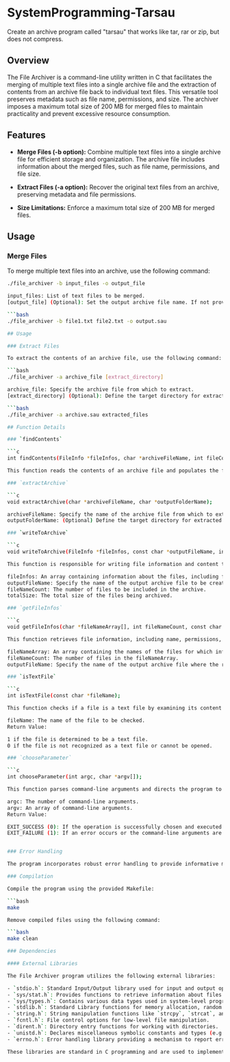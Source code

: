 # SystemProgramming-Tarsau
 Create an archive program called "tarsau" that works like tar, rar or zip, but  does not compress.
 
## Overview

The File Archiver is a command-line utility written in C that facilitates the merging of multiple text files into a single archive file and the extraction of contents from an archive file back to individual text files. This versatile tool preserves metadata such as file name, permissions, and size. The archiver imposes a maximum total size of 200 MB for merged files to maintain practicality and prevent excessive resource consumption.

## Features

- **Merge Files (-b option):** Combine multiple text files into a single archive file for efficient storage and organization. The archive file includes information about the merged files, such as file name, permissions, and file size.

- **Extract Files (-a option):** Recover the original text files from an archive, preserving metadata and file permissions.

- **Size Limitations:** Enforce a maximum total size of 200 MB for merged files.

## Usage

### Merge Files

To merge multiple text files into an archive, use the following command:

```bash
./file_archiver -b input_files -o output_file 

input_files: List of text files to be merged.
[output_file] (Optional): Set the output archive file name. If not provided, the default is a.sau.

```bash
./file_archiver -b file1.txt file2.txt -o output.sau

## Usage

### Extract Files

To extract the contents of an archive file, use the following command:

```bash
./file_archiver -a archive_file [extract_directory]

archive_file: Specify the archive file from which to extract.
[extract_directory] (Optional): Define the target directory for extracted files. Default is d1.

```bash
./file_archiver -a archive.sau extracted_files

## Function Details

### `findContents`

```c
int findContents(FileInfo *fileInfos, char *archiveFileName, int fileCount);

This function reads the contents of an archive file and populates the fileInfos array with file information, including file content.

### `extractArchive`

```c
void extractArchive(char *archiveFileName, char *outputFolderName);

archiveFileName: Specify the name of the archive file from which to extract.
outputFolderName: (Optional) Define the target directory for extracted files.

### `writeToArchive`

```c
void writeToArchive(FileInfo *fileInfos, const char *outputFileName, int fileNameCount, off_t totalSize);

This function is responsible for writing file information and content to an archive file.

fileInfos: An array containing information about the files, including file name, permissions, size, and content.
outputFileName: Specify the name of the output archive file to be created.
fileNameCount: The number of files to be included in the archive.
totalSize: The total size of the files being archived.

### `getFileInfos`

```c
void getFileInfos(char *fileNameArray[], int fileNameCount, const char *outputFileName);

This function retrieves file information, including name, permissions, and content, for the specified array of file names.

fileNameArray: An array containing the names of the files for which information will be retrieved.
fileNameCount: The number of files in the fileNameArray.
outputFileName: Specify the name of the output archive file where the retrieved information will be stored.

### `isTextFile`

```c
int isTextFile(const char *fileName);

This function checks if a file is a text file by examining its content for ASCII characters.

fileName: The name of the file to be checked.
Return Value:

1 if the file is determined to be a text file.
0 if the file is not recognized as a text file or cannot be opened.

### `chooseParameter`

```c
int chooseParameter(int argc, char *argv[]);

This function parses command-line arguments and directs the program to the appropriate operation (merge or extract).

argc: The number of command-line arguments.
argv: An array of command-line arguments.
Return Value:

EXIT_SUCCESS (0): If the operation is successfully chosen and executed.
EXIT_FAILURE (1): If an error occurs or the command-line arguments are incorrect.


### Error Handling

The program incorporates robust error handling to provide informative messages in various scenarios, such as file open failures, insufficient content, and incorrect command-line arguments.

### Compilation

Compile the program using the provided Makefile:

```bash
make

Remove compiled files using the following command:

```bash
make clean

### Dependencies

#### External Libraries

The File Archiver program utilizes the following external libraries:

- `stdio.h`: Standard Input/Output library used for input and output operations.
- `sys/stat.h`: Provides functions to retrieve information about files (e.g., file size, permissions).
- `sys/types.h`: Contains various data types used in system-level programming.
- `stdlib.h`: Standard Library functions for memory allocation, random number generation, and others.
- `string.h`: String manipulation functions like `strcpy`, `strcat`, and `strlen`.
- `fcntl.h`: File control options for low-level file manipulation.
- `dirent.h`: Directory entry functions for working with directories.
- `unistd.h`: Declares miscellaneous symbolic constants and types (e.g., `close`, `read`).
- `errno.h`: Error handling library providing a mechanism to report errors.

These libraries are standard in C programming and are used to implement various functionalities, such as file manipulation, memory allocation, and error handling in the File Archiver program.

